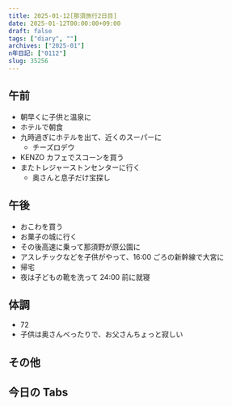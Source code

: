 ```yaml
---
title: 2025-01-12[那須旅行2日目]
date: 2025-01-12T00:00:00+09:00
draft: false
tags: ["diary", ""]
archives: ["2025-01"]
n年日記: ["0112"]
slug: 35256
---
```


## 午前

- 朝早くに子供と温泉に
- ホテルで朝食
- 九時過ぎにホテルを出て、近くのスーパーに
  - チーズロデウ
- KENZO カフェでスコーンを買う
- またトレジャーストンセンターに行く
  - 奥さんと息子だけ宝探し

## 午後

- おこわを買う
- お菓子の城に行く
- その後高速に乗って那須野が原公園に
- アスレチックなどを子供がやって、16:00 ごろの新幹線で大宮に
- 帰宅
- 夜は子どもの靴を洗って 24:00 前に就寝

## 体調

- 72
- 子供は奥さんべったりで、お父さんちょっと寂しい

## その他

## 今日の Tabs
